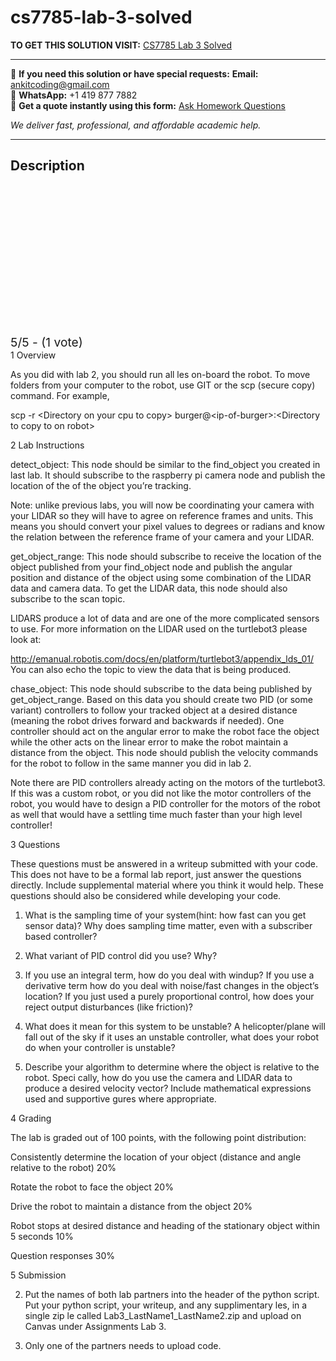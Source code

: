 # cs7785-lab-3-solved
**TO GET THIS SOLUTION VISIT:** [CS7785 Lab 3 Solved](https://www.ankitcodinghub.com/product/cs7785-cs-me-ece-ae-bme7785-solved-3/)


---

📩 **If you need this solution or have special requests:** **Email:** ankitcoding@gmail.com  
📱 **WhatsApp:** +1 419 877 7882  
📄 **Get a quote instantly using this form:** [Ask Homework Questions](https://www.ankitcodinghub.com/services/ask-homework-questions/)

*We deliver fast, professional, and affordable academic help.*

---

<h2>Description</h2>



<div class="kk-star-ratings kksr-auto kksr-align-center kksr-valign-top" data-payload="{&quot;align&quot;:&quot;center&quot;,&quot;id&quot;:&quot;115218&quot;,&quot;slug&quot;:&quot;default&quot;,&quot;valign&quot;:&quot;top&quot;,&quot;ignore&quot;:&quot;&quot;,&quot;reference&quot;:&quot;auto&quot;,&quot;class&quot;:&quot;&quot;,&quot;count&quot;:&quot;1&quot;,&quot;legendonly&quot;:&quot;&quot;,&quot;readonly&quot;:&quot;&quot;,&quot;score&quot;:&quot;5&quot;,&quot;starsonly&quot;:&quot;&quot;,&quot;best&quot;:&quot;5&quot;,&quot;gap&quot;:&quot;4&quot;,&quot;greet&quot;:&quot;Rate this product&quot;,&quot;legend&quot;:&quot;5\/5 - (1 vote)&quot;,&quot;size&quot;:&quot;24&quot;,&quot;title&quot;:&quot;CS7785 Lab 3 Solved&quot;,&quot;width&quot;:&quot;138&quot;,&quot;_legend&quot;:&quot;{score}\/{best} - ({count} {votes})&quot;,&quot;font_factor&quot;:&quot;1.25&quot;}">

<div class="kksr-stars">

<div class="kksr-stars-inactive">
            <div class="kksr-star" data-star="1" style="padding-right: 4px">


<div class="kksr-icon" style="width: 24px; height: 24px;"></div>
        </div>
            <div class="kksr-star" data-star="2" style="padding-right: 4px">


<div class="kksr-icon" style="width: 24px; height: 24px;"></div>
        </div>
            <div class="kksr-star" data-star="3" style="padding-right: 4px">


<div class="kksr-icon" style="width: 24px; height: 24px;"></div>
        </div>
            <div class="kksr-star" data-star="4" style="padding-right: 4px">


<div class="kksr-icon" style="width: 24px; height: 24px;"></div>
        </div>
            <div class="kksr-star" data-star="5" style="padding-right: 4px">


<div class="kksr-icon" style="width: 24px; height: 24px;"></div>
        </div>
    </div>

<div class="kksr-stars-active" style="width: 138px;">
            <div class="kksr-star" style="padding-right: 4px">


<div class="kksr-icon" style="width: 24px; height: 24px;"></div>
        </div>
            <div class="kksr-star" style="padding-right: 4px">


<div class="kksr-icon" style="width: 24px; height: 24px;"></div>
        </div>
            <div class="kksr-star" style="padding-right: 4px">


<div class="kksr-icon" style="width: 24px; height: 24px;"></div>
        </div>
            <div class="kksr-star" style="padding-right: 4px">


<div class="kksr-icon" style="width: 24px; height: 24px;"></div>
        </div>
            <div class="kksr-star" style="padding-right: 4px">


<div class="kksr-icon" style="width: 24px; height: 24px;"></div>
        </div>
    </div>
</div>


<div class="kksr-legend" style="font-size: 19.2px;">
            5/5 - (1 vote)    </div>
    </div>
1 Overview

As you did with lab 2, you should run all les on-board the robot. To move folders from your computer to the robot, use GIT or the scp (secure copy) command. For example,

scp -r &lt;Directory on your cpu to copy&gt; burger@&lt;ip-of-burger&gt;:&lt;Directory to copy to on robot&gt;

2 Lab Instructions

detect_object: This node should be similar to the find_object you created in last lab. It should subscribe to the raspberry pi camera node and publish the location of the of the object you’re tracking.

Note: unlike previous labs, you will now be coordinating your camera with your LIDAR so they will have to agree on reference frames and units. This means you should convert your pixel values to degrees or radians and know the relation between the reference frame of your camera and your LIDAR.

get_object_range: This node should subscribe to receive the location of the object published from your find_object node and publish the angular position and distance of the object using some combination of the LIDAR data and camera data. To get the LIDAR data, this node should also subscribe to the scan topic.

LIDARS produce a lot of data and are one of the more complicated sensors to use. For more information on the LIDAR used on the turtlebot3 please look at:

http://emanual.robotis.com/docs/en/platform/turtlebot3/appendix_lds_01/ You can also echo the topic to view the data that is being produced.

chase_object: This node should subscribe to the data being published by get_object_range. Based on this data you should create two PID (or some variant) controllers to follow your tracked object at a desired distance (meaning the robot drives forward and backwards if needed). One controller should act on the angular error to make the robot face the object while the other acts on the linear error to make the robot maintain a distance from the object. This node should publish the velocity commands for the robot to follow in the same manner you did in lab 2.

Note there are PID controllers already acting on the motors of the turtlebot3. If this was a custom robot, or you did not like the motor controllers of the robot, you would have to design a PID controller for the motors of the robot as well that would have a settling time much faster than your high level controller!

3 Questions

These questions must be answered in a writeup submitted with your code. This does not have to be a formal lab report, just answer the questions directly. Include supplemental material where you think it would help. These questions should also be considered while developing your code.

1. What is the sampling time of your system(hint: how fast can you get sensor data)? Why does sampling time matter, even with a subscriber based controller?

2. What variant of PID control did you use? Why?

3. If you use an integral term, how do you deal with windup? If you use a derivative term how do you deal with noise/fast changes in the object’s location? If you just used a purely proportional control, how does your reject output disturbances (like friction)?

4. What does it mean for this system to be unstable? A helicopter/plane will fall out of the sky if it uses an unstable controller, what does your robot do when your controller is unstable?

5. Describe your algorithm to determine where the object is relative to the robot. Speci cally, how do you use the camera and LIDAR data to produce a desired velocity vector? Include mathematical expressions used and supportive gures where appropriate.

4 Grading

The lab is graded out of 100 points, with the following point distribution:

Consistently determine the location of your object (distance and angle relative to the robot) 20%

Rotate the robot to face the object 20%

Drive the robot to maintain a distance from the object 20%

Robot stops at desired distance and heading of the stationary object within 5 seconds 10%

Question responses 30%

5 Submission

2. Put the names of both lab partners into the header of the python script. Put your python script, your writeup, and any supplimentary les, in a single zip le called Lab3_LastName1_LastName2.zip and upload on Canvas under Assignments Lab 3.

3. Only one of the partners needs to upload code.
